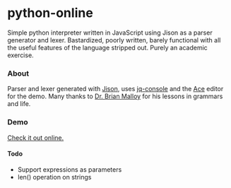 python-online
=============

Simple python interpreter written in JavaScript using Jison as a parser generator and lexer.
Bastardized, poorly written, barely functional with all the useful features of the language stripped out. Purely an academic exercise.

### About
Parser and lexer generated with [Jison](http://zaach.github.io/jison/), uses [jq-console](https://github.com/replit/jq-console) and the [Ace](http://ace.c9.io/#nav=about) editor for the demo. Many thanks to [Dr. Brian Malloy](http://people.cs.clemson.edu/~malloy/) for his lessons in grammars and life.

### Demo
[Check it out online.](http://jhester.github.io/python-online/)

#### Todo
* Support expressions as parameters
* len() operation on strings